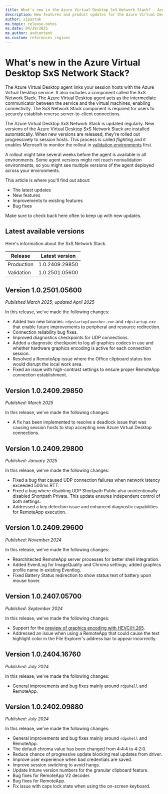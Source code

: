 ```yaml
---
title: What's new in the Azure Virtual Desktop SxS Network Stack? - Azure
description: New features and product updates for the Azure Virtual Desktop SxS Network Stack.
author: sipastak
ms.topic: release-notes
ms.date: 04/29/2025
ms.author: avdcontent
ms.custom: references_regions
---
```


# What's new in the Azure Virtual Desktop SxS Network Stack?

The Azure Virtual Desktop agent links your session hosts with the Azure Virtual Desktop service. It also includes a component called the SxS Network Stack. The Azure Virtual Desktop agent acts as the intermediate communicator between the service and the virtual machines, enabling connectivity. The SxS Network Stack component is required for users to securely establish reverse server-to-client connections.

The Azure Virtual Desktop SxS Network Stack is updated regularly. New versions of the Azure Virtual Desktop SxS Network Stack are installed automatically. When new versions are released, they're rolled out progressively to session hosts. This process is called *flighting* and it enables Microsoft to monitor the rollout in [validation environments](create-validation-host-pool.md) first.

A rollout might take several weeks before the agent is available in all environments. Some agent versions might not reach nonvalidation environments, so you might see multiple versions of the agent deployed across your environments.

This article is where you'll find out about:

- The latest updates
- New features
- Improvements to existing features
- Bug fixes

Make sure to check back here often to keep up with new updates.

## Latest available versions

Here's information about the SxS Network Stack.

| Release | Latest version |
|--|--|
| Production | 1.0.2409.29850  |
| Validation | 1.0.2501.05600  |

## Version 1.0.2501.05600

*Published March 2025; updated April 2025*

In this release, we've made the following changes:

- Added two new binaries: `rdpstartuplauncher.exe` and `rdpstartup.exe` that enable future improvements to peripheral and resource redirection.
- Connection reliability bug fixes.
- Improved diagnostics checkpoints for UDP connections.
- Added a diagnostic checkpoint to log all graphics codecs in use and whether hardware graphics encoding is active for each connection session.
- Resolved a RemoteApp issue where the Office clipboard status box would disrupt the local work area.
- Fixed an issue with high-contrast settings to ensure proper RemoteApp connection establishment.

## Version 1.0.2409.29850

*Published: March 2025*

In this release, we've made the following changes:

- A fix has been implemented to resolve a deadlock issue that was causing session hosts to stop accepting new Azure Virtual Desktop connections. 

## Version 1.0.2409.29800

*Published: January 2025*

In this release, we've made the following changes:

- Fixed a bug that caused UDP connection failures when network latency exceeded 500ms RTT.
- Fixed a bug where disabling UDP Shortpath Public also unintentionally disabled Shortpath Private. This update ensures independent control of both settings.
- Addressed a key detection issue and enhanced diagnostic capabilities for RemoteApp execution.

## Version 1.0.2409.29600 

*Published: November 2024*

In this release, we've made the following changes:

- Rearchitected RemoteApp server processes for better shell integration.   
- Added EventLog for ImageQuality and Chroma settings; added graphics profile name in existing Eventlog. 
- Fixed Battery Status redirection to show status text of battery upon mouse hover. 

## Version 1.0.2407.05700

*Published: September 2024*

In this release, we've made the following changes:

- Support for the [preview of graphics encoding with HEVC/H.265](whats-new.md#enabling-hevc-gpu-acceleration-for-azure-virtual-desktop-is-now-in-preview).
- Addressed an issue when using a RemoteApp that could cause the text highlight color in the File Explorer's address bar to appear incorrectly.
  
## Version 1.0.2404.16760

*Published: July 2024*

In this release, we've made the following changes:

- General improvements and bug fixes mainly around `rdpshell` and RemoteApp. 

## Version 1.0.2402.09880

*Published: July 2024*

In this release, we've made the following changes:

- General improvements and bug fixes mainly around `rdpshell` and RemoteApp. 
- The default chroma value has been changed from 4:4:4 to 4:2:0. 
- Reduce chance of progressive update blocking real updates from driver. 
- Improve user experience when bad credentials are saved. 
- Improve session switching to avoid hangs.  
- Update Intune version numbers for the granular clipboard feature. 
- Bug fixes for RemoteApp V2 decoder. 
- Bug fixes for RemoteApp.  
- Fix issue with caps lock state when using the on-screen keyboard. 

